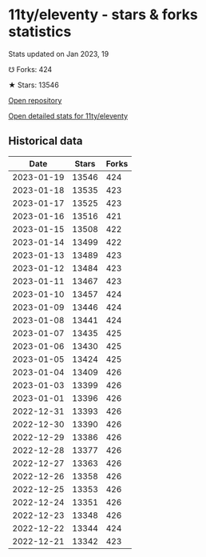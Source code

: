 # 11ty/eleventy - stars & forks statistics

Stats updated on Jan 2023, 19

☋ Forks: 424

★ Stars: 13546

[Open repository](https://github.com/11ty/eleventy)

[Open detailed stats for 11ty/eleventy](https://reviewgithub.com/rep/11ty/eleventy)

## Historical data
| Date | Stars | Forks |
|------|-------|-------|
| 2023-01-19 | 13546 | 424 | 
| 2023-01-18 | 13535 | 423 | 
| 2023-01-17 | 13525 | 423 | 
| 2023-01-16 | 13516 | 421 | 
| 2023-01-15 | 13508 | 422 | 
| 2023-01-14 | 13499 | 422 | 
| 2023-01-13 | 13489 | 423 | 
| 2023-01-12 | 13484 | 423 | 
| 2023-01-11 | 13467 | 423 | 
| 2023-01-10 | 13457 | 424 | 
| 2023-01-09 | 13446 | 424 | 
| 2023-01-08 | 13441 | 424 | 
| 2023-01-07 | 13435 | 425 | 
| 2023-01-06 | 13430 | 425 | 
| 2023-01-05 | 13424 | 425 | 
| 2023-01-04 | 13409 | 426 | 
| 2023-01-03 | 13399 | 426 | 
| 2023-01-01 | 13396 | 426 | 
| 2022-12-31 | 13393 | 426 | 
| 2022-12-30 | 13390 | 426 | 
| 2022-12-29 | 13386 | 426 | 
| 2022-12-28 | 13377 | 426 | 
| 2022-12-27 | 13363 | 426 | 
| 2022-12-26 | 13358 | 426 | 
| 2022-12-25 | 13353 | 426 | 
| 2022-12-24 | 13351 | 426 | 
| 2022-12-23 | 13348 | 426 | 
| 2022-12-22 | 13344 | 424 | 
| 2022-12-21 | 13342 | 423 | 

